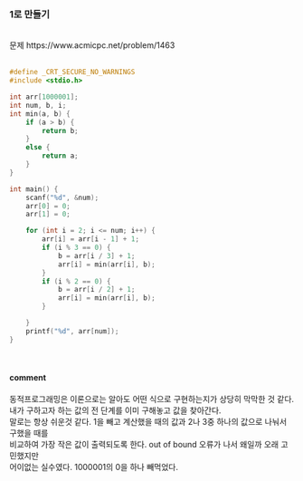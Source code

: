 ###  1로 만들기

<br>
문제 https://www.acmicpc.net/problem/1463
<br>
<br>


```C
#define _CRT_SECURE_NO_WARNINGS
#include <stdio.h> 

int arr[1000001];
int num, b, i;
int min(a, b) {
	if (a > b) {
		return b;
	}
	else {
		return a;
	}
}

int main() {
	scanf("%d", &num);
	arr[0] = 0;
	arr[1] = 0;

	for (int i = 2; i <= num; i++) {
		arr[i] = arr[i - 1] + 1;
		if (i % 3 == 0) {
			b = arr[i / 3] + 1;
			arr[i] = min(arr[i], b);
		}
		if (i % 2 == 0) {
			b = arr[i / 2] + 1;
			arr[i] = min(arr[i], b);
		}

	}
	printf("%d", arr[num]);
}
```
<br>

#### comment
동적프로그래밍은 이론으로는 알아도 어떤 식으로 구현하는지가 상당히 막막한 것 같다.<br>
내가 구하고자 하는 값의 전 단계를 이미 구해놓고 값을 찾아간다.<br>
말로는 항상 쉬운것 같다. 1을 빼고 계산했을 때의 값과 2나 3중 하나의 값으로 나눠서 구했을 때를<br>
비교하여 가장 작은 값이 출력되도록 한다. out of bound 오류가 나서 왜일까 오래 고민했지만<br>
어이없는 실수였다. 1000001의 0을 하나 빼먹었다.<br>

<br>
